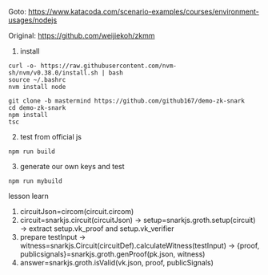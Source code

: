 
Goto: https://www.katacoda.com/scenario-examples/courses/environment-usages/nodejs

Original: https://github.com/weijiekoh/zkmm

1. install
```
curl -o- https://raw.githubusercontent.com/nvm-sh/nvm/v0.38.0/install.sh | bash
source ~/.bashrc
nvm install node

git clone -b mastermind https://github.com/github167/demo-zk-snark
cd demo-zk-snark
npm install
tsc

```

2. test from official js
```
npm run build

```

3. generate our own keys and test
```
npm run mybuild

```
lesson learn

1. circuitJson=circom(circuit.circom)
2. circuit=snarkjs.circuit(circuitJson) -> setup=snarkjs.groth.setup(circuit) -> extract setup.vk_proof and setup.vk_verifier
3. prepare testInput -> witness=snarkjs.Circuit(circuitDef).calculateWitness(testInput) -> {proof, publicsignals}=snarkjs.groth.genProof(pk.json, witness)
4. answer=snarkjs.groth.isValid(vk.json, proof, publicSignals)
